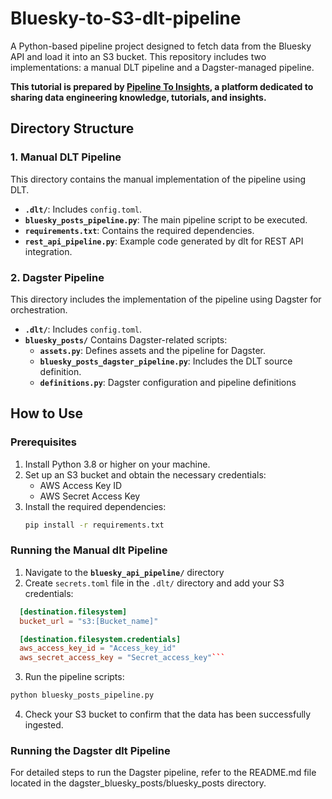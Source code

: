 # Bluesky-to-S3-dlt-pipeline

A Python-based pipeline project designed to fetch data from the Bluesky API and load it into an S3 bucket. This repository includes two implementations: a manual DLT pipeline and a Dagster-managed pipeline.

**This tutorial is prepared by [Pipeline To Insights](https://pipeline2insights.substack.com/), a platform dedicated to sharing data engineering knowledge, tutorials, and insights.**

## Directory Structure

### 1. Manual DLT Pipeline
This directory contains the manual implementation of the pipeline using DLT.

- **`.dlt/`**: Includes `config.toml`.
- **`bluesky_posts_pipeline.py`**: The main pipeline script to be executed. 
- **`requirements.txt`**: Contains the required dependencies.
- **`rest_api_pipeline.py`**: Example code generated by dlt for REST API integration.

### 2. Dagster Pipeline
This directory includes the implementation of the pipeline using Dagster for orchestration.

- **`.dlt/`**: Includes `config.toml`.
- **`bluesky_posts/`**
  Contains Dagster-related scripts:
  - **`assets.py`**: Defines assets and the pipeline for Dagster.
  - **`bluesky_posts_dagster_pipeline.py`**: Includes the DLT source definition.
  - **`definitions.py`**: Dagster configuration and pipeline definitions

## **How to Use**

### **Prerequisites**
1. Install Python 3.8 or higher on your machine.
2. Set up an S3 bucket and obtain the necessary credentials:
   - AWS Access Key ID
   - AWS Secret Access Key
3. Install the required dependencies:
   ```bash
   pip install -r requirements.txt
   ```
### **Running the Manual dlt Pipeline**
1. Navigate to the **`bluesky_api_pipeline/`** directory
2. Create `secrets.toml` file in the `.dlt/` directory and add your S3 credentials:
```toml
  [destination.filesystem]
  bucket_url = "s3:[Bucket_name]" 

  [destination.filesystem.credentials]
  aws_access_key_id = "Access_key_id"
  aws_secret_access_key = "Secret_access_key"```
```
3. Run the pipeline scripts:
```bash
python bluesky_posts_pipeline.py
```
4. Check your S3 bucket to confirm that the data has been successfully ingested.

### **Running the Dagster dlt Pipeline**
For detailed steps to run the Dagster pipeline, refer to the README.md file located in the dagster_bluesky_posts/bluesky_posts directory.